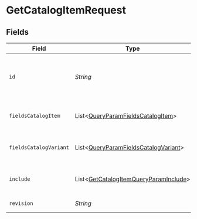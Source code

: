# GetCatalogItemRequest


## Fields

| Field                                                                                                                                                                                                               | Type                                                                                                                                                                                                                | Required                                                                                                                                                                                                            | Description                                                                                                                                                                                                         | Example                                                                                                                                                                                                             |
| ------------------------------------------------------------------------------------------------------------------------------------------------------------------------------------------------------------------- | ------------------------------------------------------------------------------------------------------------------------------------------------------------------------------------------------------------------- | ------------------------------------------------------------------------------------------------------------------------------------------------------------------------------------------------------------------- | ------------------------------------------------------------------------------------------------------------------------------------------------------------------------------------------------------------------- | ------------------------------------------------------------------------------------------------------------------------------------------------------------------------------------------------------------------- |
| `id`                                                                                                                                                                                                                | *String*                                                                                                                                                                                                            | :heavy_check_mark:                                                                                                                                                                                                  | The catalog item ID is a compound ID (string), with format: `{integration}:::{catalog}:::{external_id}`. Currently, the only supported integration type is `$custom`, and the only supported catalog is `$default`. | $custom:::$default:::SAMPLE-DATA-ITEM-1                                                                                                                                                                             |
| `fieldsCatalogItem`                                                                                                                                                                                                 | List\<[QueryParamFieldsCatalogItem](../../models/operations/QueryParamFieldsCatalogItem.md)>                                                                                                                        | :heavy_minus_sign:                                                                                                                                                                                                  | For more information please visit https://developers.klaviyo.com/en/v2024-10-15/reference/api-overview#sparse-fieldsets                                                                                             |                                                                                                                                                                                                                     |
| `fieldsCatalogVariant`                                                                                                                                                                                              | List\<[QueryParamFieldsCatalogVariant](../../models/operations/QueryParamFieldsCatalogVariant.md)>                                                                                                                  | :heavy_minus_sign:                                                                                                                                                                                                  | For more information please visit https://developers.klaviyo.com/en/v2024-10-15/reference/api-overview#sparse-fieldsets                                                                                             |                                                                                                                                                                                                                     |
| `include`                                                                                                                                                                                                           | List\<[GetCatalogItemQueryParamInclude](../../models/operations/GetCatalogItemQueryParamInclude.md)>                                                                                                                | :heavy_minus_sign:                                                                                                                                                                                                  | For more information please visit https://developers.klaviyo.com/en/v2024-10-15/reference/api-overview#relationships                                                                                                |                                                                                                                                                                                                                     |
| `revision`                                                                                                                                                                                                          | *String*                                                                                                                                                                                                            | :heavy_check_mark:                                                                                                                                                                                                  | API endpoint revision (format: YYYY-MM-DD[.suffix])                                                                                                                                                                 |                                                                                                                                                                                                                     |